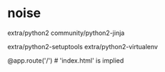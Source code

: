 noise
=====

extra/python2
community/python2-jinja

extra/python2-setuptools
extra/python2-virtualenv

@app.route('/') # 'index.html' is implied
